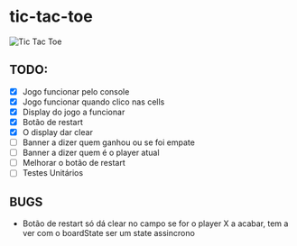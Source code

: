 # tic-tac-toe
 
 <img src="https://user-images.githubusercontent.com/75341426/159680867-f8c7db8e-4840-4a56-a407-d5699a52bac3.png" alt="Tic Tac Toe">



 ## TODO:

- [x] Jogo funcionar pelo console
- [x] Jogo funcionar quando clico nas cells
- [x] Display do jogo a funcionar
- [x] Botão de restart
- [x] O display dar clear
- [ ] Banner a dizer quem ganhou ou se foi empate
- [ ] Banner a dizer quem é o player atual
- [ ] Melhorar o botão de restart
- [ ] Testes Unitários

## BUGS
- Botão de restart só dá clear no campo se for o player X a acabar, tem a ver com o boardState ser um state assincrono


